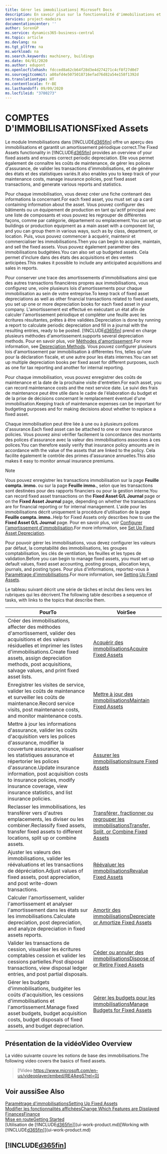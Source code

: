```yaml
---
title: Gérer les immobilisations| Microsoft Docs
description: En savoir plus sur la fonctionnalité d'immobilisations et afficher un aperçu de l'utilisation des immobilisations.
services: project-madeira
documentationcenter: ''
author: SorenGP
ms.service: dynamics365-business-central
ms.topic: article
ms.devlang: na
ms.tgt_pltfrm: na
ms.workload: na
ms.search.keywords: machinery, buildings
ms.date: 04/01/2020
ms.author: edupont
ms.openlocfilehash: fdcced8a62cb64f28d3e4d274271c4cf8f27d0d7
ms.sourcegitcommit: a80afd4e5075018716efad76d82a54e158f1392d
ms.translationtype: HT
ms.contentlocale: fr-BE
ms.lasthandoff: 09/09/2020
ms.locfileid: "3780273"
---
```

# <a name="fixed-assets"></a><span data-ttu-id="76848-103">COMPTES D'IMMOBILISATIONS</span><span class="sxs-lookup"><span data-stu-id="76848-103">Fixed Assets</span></span>
<span data-ttu-id="76848-104">Le module Immobilisations dans [!INCLUDE[d365fin](includes/d365fin_md.md)] offre un aperçu des immobilisations et garantit un amortissement périodique correct.</span><span class="sxs-lookup"><span data-stu-id="76848-104">The Fixed Assets functionality in [!INCLUDE[d365fin](includes/d365fin_md.md)] provides an overview of your fixed assets and ensures correct periodic depreciation.</span></span> <span data-ttu-id="76848-105">Elle vous permet également de connaître les coûts de maintenance, de gérer les polices d'assurance, de valider les transactions d'immobilisations, et de générer des états et des statistiques variés.</span><span class="sxs-lookup"><span data-stu-id="76848-105">It also enables you to keep track of your maintenance costs, manage insurance policies, post fixed asset transactions, and generate various reports and statistics.</span></span>

<span data-ttu-id="76848-106">Pour chaque immobilisation, vous devez créer une fiche contenant des informations la concernant.</span><span class="sxs-lookup"><span data-stu-id="76848-106">For each fixed asset, you must set up a card containing information about the asset.</span></span> <span data-ttu-id="76848-107">Vous pouvez configurer des bâtiments ou un équipement de production en tant qu'actif principal avec une liste de composants et vous pouvez les regrouper de différentes façons, comme par catégorie, département ou emplacement.</span><span class="sxs-lookup"><span data-stu-id="76848-107">You can set up buildings or production equipment as a main asset with a component list, and you can group them in various ways, such as by class, department, or location.</span></span> <span data-ttu-id="76848-108">Puis, vous pouvez commencer à acquérir, maintenir et commercialiser les immobilisations.</span><span class="sxs-lookup"><span data-stu-id="76848-108">Then you can begin to acquire, maintain, and sell the fixed assets.</span></span> <span data-ttu-id="76848-109">Vous pouvez également paramétrer des immobilisations budgétées.</span><span class="sxs-lookup"><span data-stu-id="76848-109">You can also set up budgeted assets.</span></span> <span data-ttu-id="76848-110">Cela permet d'inclure dans des états des acquisitions et des ventes anticipées.</span><span class="sxs-lookup"><span data-stu-id="76848-110">This makes it possible to include any anticipated acquisitions and sales in reports.</span></span>

<span data-ttu-id="76848-111">Pour conserver une trace des amortissements d'immobilisations ainsi que des autres transactions financières propres aux immobilisations, vous configurez une, voire plusieurs lois d'amortissements pour chaque immobilisation au sein de votre entreprise.</span><span class="sxs-lookup"><span data-stu-id="76848-111">To keep track of fixed asset depreciations as well as other financial transactions related to fixed assets, you set up one or more depreciation books for each fixed asset in your company.</span></span> <span data-ttu-id="76848-112">L'amortissement est effectué en exécutant un état afin de calculer l'amortissement périodique et compléter une feuille avec les écritures résultantes, prêtes à être validées.</span><span class="sxs-lookup"><span data-stu-id="76848-112">Depreciation is done by running a report to calculate periodic depreciation and fill in a journal with the resulting entries, ready to be posted.</span></span> [!INCLUDE[d365fin](includes/d365fin_md.md)] <span data-ttu-id="76848-113">prend en charge plusieurs méthodes d'amortissement.</span><span class="sxs-lookup"><span data-stu-id="76848-113">supports several depreciation methods.</span></span> <span data-ttu-id="76848-114">Pour en savoir plus, voir [Méthodes d'amortissement](fa-depreciation-methods.md).</span><span class="sxs-lookup"><span data-stu-id="76848-114">For more information, see [Depreciation Methods](fa-depreciation-methods.md).</span></span> <span data-ttu-id="76848-115">Vous pouvez configurer plusieurs lois d'amortissement par immobilisation à différentes fins, telles qu'une pour la déclaration fiscale, et une autre pour les états internes.</span><span class="sxs-lookup"><span data-stu-id="76848-115">You can set up multiple depreciation books per fixed asset for different purposes, such as one for tax reporting and another for internal reporting.</span></span>

<span data-ttu-id="76848-116">Pour chaque immobilisation, vous pouvez enregistrer des coûts de maintenance et la date de la prochaine visite d'entretien.</span><span class="sxs-lookup"><span data-stu-id="76848-116">For each asset, you can record maintenance costs and the next service date.</span></span> <span data-ttu-id="76848-117">Le suivi des frais de maintenance peut être utile dans le cadre de l'élaboration du budget et de la prise de décisions concernant le remplacement éventuel d'une immobilisation.</span><span class="sxs-lookup"><span data-stu-id="76848-117">Keeping track of maintenance expenses can be important for budgeting purposes and for making decisions about whether to replace a fixed asset.</span></span>

<span data-ttu-id="76848-118">Chaque immobilisation peut être liée à une ou à plusieurs polices d'assurance.</span><span class="sxs-lookup"><span data-stu-id="76848-118">Each fixed asset can be attached to one or more insurance policies.</span></span> <span data-ttu-id="76848-119">Vous pouvez ainsi vérifier facilement la concordance des montants des polices d'assurance avec la valeur des immobilisations associées à ces polices.</span><span class="sxs-lookup"><span data-stu-id="76848-119">You can therefore easily verify that insurance policy amounts are in accordance with the value of the assets that are linked to the policy.</span></span> <span data-ttu-id="76848-120">Cela facilite également le contrôle des primes d'assurance annuelles.</span><span class="sxs-lookup"><span data-stu-id="76848-120">This also makes it easy to monitor annual insurance premiums.</span></span>

> [!NOTE]  
>   <span data-ttu-id="76848-121">Vous pouvez enregistrer les transactions immobilisation sur la page **Feuille compta. immo.** ou sur la page **Feuille immo.**, selon que les transactions sont destinées pour des rapports financiers ou pour la gestion interne.</span><span class="sxs-lookup"><span data-stu-id="76848-121">You can record fixed asset transactions on the **Fixed Asset G/L Journal** page or on the **Fixed Asset Journal** page, depending on whether the transactions are for financial reporting or for internal management.</span></span> <span data-ttu-id="76848-122">L'aide pour les immobilisations décrit uniquement la procédure d'utilisation de la page **Feuille compta. immo.**.</span><span class="sxs-lookup"><span data-stu-id="76848-122">Help for Fixed Assets only describes how to use the **Fixed Asset G/L Journal** page.</span></span> <span data-ttu-id="76848-123">Pour en savoir plus, voir [Configurer l'amortissement d'immobilisation](fa-how-setup-depreciation.md).</span><span class="sxs-lookup"><span data-stu-id="76848-123">For more information, see [Set Up Fixed Asset Depreciation](fa-how-setup-depreciation.md).</span></span>

<span data-ttu-id="76848-124">Pour pouvoir gérer les immobilisations, vous devez configurer les valeurs par défaut, la comptabilité des immobilisations, les groupes comptabilisation, les clés de ventilation, les feuilles et les types de validation.</span><span class="sxs-lookup"><span data-stu-id="76848-124">Before you can begin to manage fixed assets, you must set up default values, fixed asset accounting, posting groups, allocation keys, journals, and posting types.</span></span> <span data-ttu-id="76848-125">Pour plus d'informations, reportez-vous à [Paramétrage d'immobilisations](fa-setup.md).</span><span class="sxs-lookup"><span data-stu-id="76848-125">For more information, see [Setting Up Fixed Assets](fa-setup.md).</span></span>

<span data-ttu-id="76848-126">Le tableau suivant décrit une série de tâches et inclut des liens vers les rubriques qui les décrivent.</span><span class="sxs-lookup"><span data-stu-id="76848-126">The following table describes a sequence of tasks, with links to the topics that describe them.</span></span>

| <span data-ttu-id="76848-127">Pour</span><span class="sxs-lookup"><span data-stu-id="76848-127">To</span></span> | <span data-ttu-id="76848-128">Voir</span><span class="sxs-lookup"><span data-stu-id="76848-128">See</span></span> |
| --- | --- |
| <span data-ttu-id="76848-129">Créer des immobilisations, affecter des méthodes d'amortissement, valider des acquisitions et des valeurs résiduelles et imprimer les listes d'immobilisations.</span><span class="sxs-lookup"><span data-stu-id="76848-129">Create fixed assets, assign depreciation methods, post acquisitions, salvage values, and print fixed asset lists.</span></span> |[<span data-ttu-id="76848-130">Acquérir des immobilisations</span><span class="sxs-lookup"><span data-stu-id="76848-130">Acquire Fixed Assets</span></span>](fa-how-acquire.md) |
| <span data-ttu-id="76848-131">Enregistrer les visites de service, valider les coûts de maintenance et surveiller les coûts de maintenance.</span><span class="sxs-lookup"><span data-stu-id="76848-131">Record service visits, post maintenance costs, and monitor maintenance costs.</span></span> |[<span data-ttu-id="76848-132">Mettre à jour des immobilisations</span><span class="sxs-lookup"><span data-stu-id="76848-132">Maintain Fixed Assets</span></span>](fa-how-maintain.md) |
| <span data-ttu-id="76848-133">Mettre à jour les informations d'assurance, valider les coûts d'acquisition vers les polices d'assurance, modifier la couverture assurance, visualiser les statistiques assurance et répertorier les polices d'assurance.</span><span class="sxs-lookup"><span data-stu-id="76848-133">Update insurance information, post acquisition costs to insurance policies, modify insurance coverage, view insurance statistics, and list insurance policies.</span></span> |[<span data-ttu-id="76848-134">Assurer les immobilisations</span><span class="sxs-lookup"><span data-stu-id="76848-134">Insure Fixed Assets</span></span>](fa-how-insure.md) |
| <span data-ttu-id="76848-135">Reclasser les immobilisations, les transférer vers d'autres emplacements, les diviser ou les combiner.</span><span class="sxs-lookup"><span data-stu-id="76848-135">Reclassify fixed assets, transfer fixed assets to different locations, split up or combine assets.</span></span> |[<span data-ttu-id="76848-136">Transférer, fractionner ou regrouper les immobilisations</span><span class="sxs-lookup"><span data-stu-id="76848-136">Transfer, Split, or Combine Fixed Assets</span></span>](fa-how-trans-split-combine.md) |
| <span data-ttu-id="76848-137">Ajuster les valeurs des immobilisations, valider les réévaluations et les transactions de dépréciation.</span><span class="sxs-lookup"><span data-stu-id="76848-137">Adjust values of fixed assets, post appreciation, and post write-down transactions.</span></span> |[<span data-ttu-id="76848-138">Réévaluer les immobilisations</span><span class="sxs-lookup"><span data-stu-id="76848-138">Revalue Fixed Assets</span></span>](fa-how-revalue.md) |
| <span data-ttu-id="76848-139">Calculer l'amortissement, valider l'amortissement et analyser l'amortissement dans les états sur les immobilisations.</span><span class="sxs-lookup"><span data-stu-id="76848-139">Calculate depreciation, post depreciation, and  analyze depreciation in fixed assets reports.</span></span> |[<span data-ttu-id="76848-140">Amortir des immobilisations</span><span class="sxs-lookup"><span data-stu-id="76848-140">Depreciate or Amortize Fixed Assets</span></span>](fa-how-depreciate-amortize.md) |
| <span data-ttu-id="76848-141">Valider les transactions de cession, visualiser les écritures comptables cession et valider les cessions partielles.</span><span class="sxs-lookup"><span data-stu-id="76848-141">Post disposal transactions, view disposal ledger entries, and post partial disposals.</span></span> |[<span data-ttu-id="76848-142">Céder ou annuler des immobilisations</span><span class="sxs-lookup"><span data-stu-id="76848-142">Dispose of or Retire Fixed Assets</span></span>](fa-how-dispose-retire.md) |
| <span data-ttu-id="76848-143">Gérer les budgets d'immobilisations, budgéter les coûts d'acquisition, les cessions d'immobilisations et l'amortissement.</span><span class="sxs-lookup"><span data-stu-id="76848-143">Manage fixed asset budgets, budget acquisition costs, budget disposals of fixed assets, and budget depreciation.</span></span> |[<span data-ttu-id="76848-144">Gérer les budgets pour les immobilisations</span><span class="sxs-lookup"><span data-stu-id="76848-144">Manage Budgets for Fixed Assets</span></span>](fa-how-manage-budgets.md) |

## <a name="video-overview"></a><span data-ttu-id="76848-145">Présentation de la vidéo</span><span class="sxs-lookup"><span data-stu-id="76848-145">Video Overview</span></span>
<span data-ttu-id="76848-146">La vidéo suivante couvre les notions de base des immobilisations.</span><span class="sxs-lookup"><span data-stu-id="76848-146">The following video covers the basics of fixed assets.</span></span>

> [!Video https://www.microsoft.com/en-us/videoplayer/embed/RE4AegS?rel=0]

## <a name="see-also"></a><span data-ttu-id="76848-147">Voir aussi</span><span class="sxs-lookup"><span data-stu-id="76848-147">See Also</span></span>
[<span data-ttu-id="76848-148">Paramétrage d'immobilisations</span><span class="sxs-lookup"><span data-stu-id="76848-148">Setting Up Fixed Assets</span></span>](fa-setup.md)  
[<span data-ttu-id="76848-149">Modifier les fonctionnalités affichées</span><span class="sxs-lookup"><span data-stu-id="76848-149">Change Which Features are Displayed</span></span>](ui-experiences.md)  
[<span data-ttu-id="76848-150">Finances</span><span class="sxs-lookup"><span data-stu-id="76848-150">Finance</span></span>](finance.md)  
[<span data-ttu-id="76848-151">Mise en route</span><span class="sxs-lookup"><span data-stu-id="76848-151">Getting Started</span></span>](product-get-started.md)  
<span data-ttu-id="76848-152">[Utilisation de [!INCLUDE[d365fin](includes/d365fin_md.md)]](ui-work-product.md)</span><span class="sxs-lookup"><span data-stu-id="76848-152">[Working with [!INCLUDE[d365fin](includes/d365fin_md.md)]](ui-work-product.md)</span></span>

## [!INCLUDE[d365fin](includes/free_trial_md.md)]  
 
